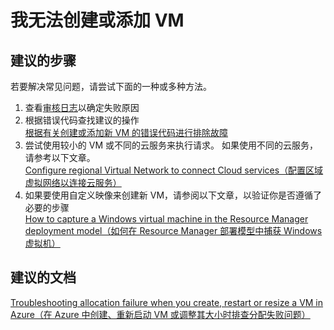 <properties 
    pageTitle="我无法创建或添加 VM" 
    description="我无法创建或添加 VM" 
    service="microsoft.compute"
    resource="virtualmachines"
    authors="kasparks"
    displayOrder="3"
    selfHelpType="resource"
    supportTopicIds=""
    resourceTags="windows"
    productPesIds=""
    cloudEnvironments="public"   
/>

    
# 我无法创建或添加 VM

## **建议的步骤**
若要解决常见问题，请尝试下面的一种或多种方法。

1. 查看[审核日志](data-blade:Microsoft_Azure_Insights.AzureDiagnosticsBladeWithParameter)以确定失败原因
2. 根据错误代码查找建议的操作 <br>
[根据有关创建或添加新 VM 的错误代码进行排除故障](https://azure.microsoft.com/documentation/articles/virtual-machines-allocation-failure/#error-string-lookup)
3. 尝试使用较小的 VM 或不同的云服务来执行请求。 如果使用不同的云服务，请参考以下文章。 <br>
[Configure regional Virtual Network to connect Cloud services（配置区域虚拟网络以连接云服务）](https://azure.microsoft.com/blog/vnet-to-vnet-connecting-virtual-networks-in-azure-across-different-regions/)
4. 如果要使用自定义映像来创建新 VM，请参阅以下文章，以验证你是否遵循了必要的步骤 <br>
[How to capture a Windows virtual machine in the Resource Manager deployment model（如何在 Resource Manager 部署模型中捕获 Windows 虚拟机）](https://azure.microsoft.com/documentation/articles/virtual-machines-windows-capture-image-resource-manager/)

## **建议的文档**
[Troubleshooting allocation failure when you create, restart or resize a VM in Azure（在 Azure 中创建、重新启动 VM 或调整其大小时排查分配失败问题）](https://azure.microsoft.com/documentation/articles/virtual-machines-allocation-failure/)

<!--HONumber=Jun16_HO1-->


